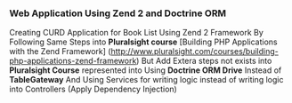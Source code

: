 ### Web Application Using Zend 2 and Doctrine ORM

Creating CURD Application for Book List Using Zend 2 Framework By Following Same Steps into **Pluralsight course** [Building PHP Applications with the Zend Framework] (http://www.pluralsight.com/courses/building-php-applications-zend-framework) But Add Extera steps not exists into **Pluralsight Course** represented into Using **Doctrine ORM  Drive** Instead of **TableGateway** And Using Services for writing logic instead of writing logic into Controllers (Apply Dependency Injection)
